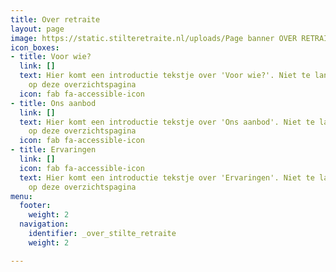 ```yaml
---
title: Over retraite
layout: page
image: https://static.stilteretraite.nl/uploads/Page banner OVER RETRAITE.jpg
icon_boxes:
- title: Voor wie?
  link: []
  text: Hier komt een introductie tekstje over 'Voor wie?'. Niet te lang, maar passend
    op deze overzichtspagina
  icon: fab fa-accessible-icon
- title: Ons aanbod
  link: []
  text: Hier komt een introductie tekstje over 'Ons aanbod'. Niet te lang, maar passend
    op deze overzichtspagina
  icon: fab fa-accessible-icon
- title: Ervaringen
  link: []
  icon: fab fa-accessible-icon
  text: Hier komt een introductie tekstje over 'Ervaringen'. Niet te lang, maar passend
    op deze overzichtspagina
menu:
  footer:
    weight: 2
  navigation:
    identifier: _over_stilte_retraite
    weight: 2

---
```

